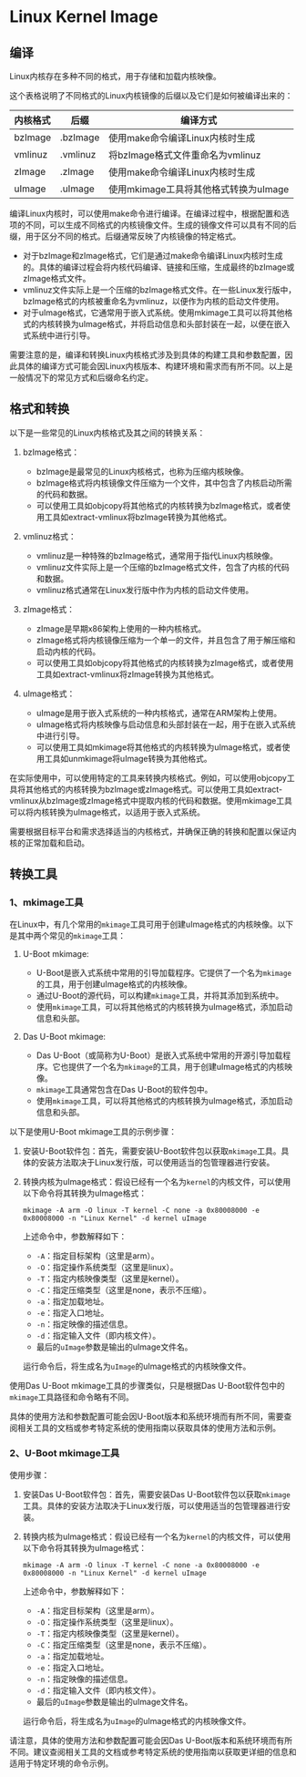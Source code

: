 # Linux Kernel Image

## 编译

Linux内核存在多种不同的格式，用于存储和加载内核映像。

这个表格说明了不同格式的Linux内核镜像的后缀以及它们是如何被编译出来的：

| 内核格式 | 后缀     | 编译方式                              |
| :------- | -------- | ------------------------------------- |
| bzImage  | .bzImage | 使用make命令编译Linux内核时生成       |
| vmlinuz  | .vmlinuz | 将bzImage格式文件重命名为vmlinuz      |
| zImage   | .zImage  | 使用make命令编译Linux内核时生成       |
| uImage   | .uImage  | 使用mkimage工具将其他格式转换为uImage |

编译Linux内核时，可以使用make命令进行编译。在编译过程中，根据配置和选项的不同，可以生成不同格式的内核镜像文件。生成的镜像文件可以具有不同的后缀，用于区分不同的格式。后缀通常反映了内核镜像的特定格式。

- 对于bzImage和zImage格式，它们是通过make命令编译Linux内核时生成的。具体的编译过程会将内核代码编译、链接和压缩，生成最终的bzImage或zImage格式文件。
- vmlinuz文件实际上是一个压缩的bzImage格式文件。在一些Linux发行版中，bzImage格式的内核被重命名为vmlinuz，以便作为内核的启动文件使用。
- 对于uImage格式，它通常用于嵌入式系统。使用mkimage工具可以将其他格式的内核转换为uImage格式，并将启动信息和头部封装在一起，以便在嵌入式系统中进行引导。

需要注意的是，编译和转换Linux内核格式涉及到具体的构建工具和参数配置，因此具体的编译方式可能会因Linux内核版本、构建环境和需求而有所不同。以上是一般情况下的常见方式和后缀命名约定。



## 格式和转换

以下是一些常见的Linux内核格式及其之间的转换关系：

1. bzImage格式：
   - bzImage是最常见的Linux内核格式，也称为压缩内核映像。
   - bzImage格式将内核镜像文件压缩为一个文件，其中包含了内核启动所需的代码和数据。
   - 可以使用工具如objcopy将其他格式的内核转换为bzImage格式，或者使用工具如extract-vmlinux将bzImage转换为其他格式。

2. vmlinuz格式：
   - vmlinuz是一种特殊的bzImage格式，通常用于指代Linux内核映像。
   - vmlinuz文件实际上是一个压缩的bzImage格式文件，包含了内核的代码和数据。
   - vmlinuz格式通常在Linux发行版中作为内核的启动文件使用。

3. zImage格式：
   - zImage是早期x86架构上使用的一种内核格式。
   - zImage格式将内核镜像压缩为一个单一的文件，并且包含了用于解压缩和启动内核的代码。
   - 可以使用工具如objcopy将其他格式的内核转换为zImage格式，或者使用工具如extract-vmlinux将zImage转换为其他格式。

4. uImage格式：
   - uImage是用于嵌入式系统的一种内核格式，通常在ARM架构上使用。
   - uImage格式将内核映像与启动信息和头部封装在一起，用于在嵌入式系统中进行引导。
   - 可以使用工具如mkimage将其他格式的内核转换为uImage格式，或者使用工具如unmkimage将uImage转换为其他格式。

在实际使用中，可以使用特定的工具来转换内核格式。例如，可以使用objcopy工具将其他格式的内核转换为bzImage或zImage格式。可以使用工具如extract-vmlinux从bzImage或zImage格式中提取内核的代码和数据。使用mkimage工具可以将内核转换为uImage格式，以适用于嵌入式系统。

需要根据目标平台和需求选择适当的内核格式，并确保正确的转换和配置以保证内核的正常加载和启动。



## 转换工具

### 1、mkimage工具

在Linux中，有几个常用的`mkimage`工具可用于创建uImage格式的内核映像。以下是其中两个常见的`mkimage`工具：

1. U-Boot mkimage:
   - U-Boot是嵌入式系统中常用的引导加载程序。它提供了一个名为`mkimage`的工具，用于创建uImage格式的内核映像。
   - 通过U-Boot的源代码，可以构建`mkimage`工具，并将其添加到系统中。
   - 使用`mkimage`工具，可以将其他格式的内核转换为uImage格式，添加启动信息和头部。

2. Das U-Boot mkimage:
   - Das U-Boot（或简称为U-Boot）是嵌入式系统中常用的开源引导加载程序。它也提供了一个名为`mkimage`的工具，用于创建uImage格式的内核映像。
   - `mkimage`工具通常包含在Das U-Boot的软件包中。
   - 使用`mkimage`工具，可以将其他格式的内核转换为uImage格式，添加启动信息和头部。

以下是使用U-Boot mkimage工具的示例步骤：

1. 安装U-Boot软件包：首先，需要安装U-Boot软件包以获取`mkimage`工具。具体的安装方法取决于Linux发行版，可以使用适当的包管理器进行安装。

2. 转换内核为uImage格式：假设已经有一个名为`kernel`的内核文件，可以使用以下命令将其转换为uImage格式：

   ```
   mkimage -A arm -O linux -T kernel -C none -a 0x80008000 -e 0x80008000 -n "Linux Kernel" -d kernel uImage
   ```

   上述命令中，参数解释如下：
   - `-A`：指定目标架构（这里是arm）。
   - `-O`：指定操作系统类型（这里是linux）。
   - `-T`：指定内核映像类型（这里是kernel）。
   - `-C`：指定压缩类型（这里是none，表示不压缩）。
   - `-a`：指定加载地址。
   - `-e`：指定入口地址。
   - `-n`：指定映像的描述信息。
   - `-d`：指定输入文件（即内核文件）。
   - 最后的`uImage`参数是输出的uImage文件名。

   运行命令后，将生成名为`uImage`的uImage格式的内核映像文件。

使用Das U-Boot mkimage工具的步骤类似，只是根据Das U-Boot软件包中的`mkimage`工具路径和命令略有不同。

具体的使用方法和参数配置可能会因U-Boot版本和系统环境而有所不同，需要查阅相关工具的文档或参考特定系统的使用指南以获取具体的使用方法和示例。



### 2、U-Boot mkimage工具

使用步骤：

1. 安装Das U-Boot软件包：首先，需要安装Das U-Boot软件包以获取`mkimage`工具。具体的安装方法取决于Linux发行版，可以使用适当的包管理器进行安装。

2. 转换内核为uImage格式：假设已经有一个名为`kernel`的内核文件，可以使用以下命令将其转换为uImage格式：

   ```
   mkimage -A arm -O linux -T kernel -C none -a 0x80008000 -e 0x80008000 -n "Linux Kernel" -d kernel uImage
   ```

   上述命令中，参数解释如下：
   - `-A`：指定目标架构（这里是arm）。
   - `-O`：指定操作系统类型（这里是linux）。
   - `-T`：指定内核映像类型（这里是kernel）。
   - `-C`：指定压缩类型（这里是none，表示不压缩）。
   - `-a`：指定加载地址。
   - `-e`：指定入口地址。
   - `-n`：指定映像的描述信息。
   - `-d`：指定输入文件（即内核文件）。
   - 最后的`uImage`参数是输出的uImage文件名。

   运行命令后，将生成名为`uImage`的uImage格式的内核映像文件。

请注意，具体的使用方法和参数配置可能会因Das U-Boot版本和系统环境而有所不同。建议查阅相关工具的文档或参考特定系统的使用指南以获取更详细的信息和适用于特定环境的命令示例。